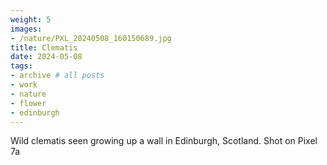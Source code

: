 ```yaml
---
weight: 5
images:
- /nature/PXL_20240508_160150689.jpg
title: Clematis
date: 2024-05-08
tags:
- archive # all posts
- work
- nature
- flower
- edinburgh
---
```


Wild clematis seen growing up a wall in Edinburgh, Scotland. Shot on Pixel 7a